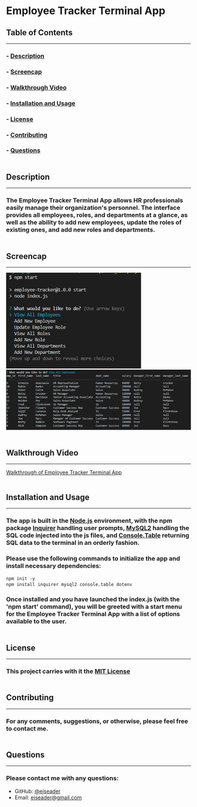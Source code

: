 # Employee Tracker Terminal App

## Table of Contents
---
### - [Description](#description)
### - [Screencap](#screencap)
### - [Walkthrough Video](#walkthrough)
### - [Installation and Usage](#installation)
### - [License](#license)
### - [Contributing](#contributing)
### - [Questions](#questions)<br><br>

## Description 
---
### The Employee Tracker Terminal App allows HR professionals easily manage their organization's personnel. The interface provides all employees, roles, and departments at a glance, as well as the ability to add new employees, update the roles of existing ones, and add new roles and departments. <br><br>

## Screencap 
---
![Screencap 1 of Employee Tracker Terminal App](/images/screencap1.png)
![Screencap 2 of Employee Tracker Terminal App](/images/screencap2.png)<br><br>

## Walkthrough Video 
---
[Walkthrough of Employee Tracker Terminal App](https://drive.google.com/file/d/11sJnhix3fBCq8jIb9IBdTuu1l5Gg69Wa/view)<br><br>

## Installation and Usage 
---
### The app is built in the [Node.js](https://nodejs.org/en/download/) environment, with the npm package [Inquirer](https://www.npmjs.com/package/inquirer) handling user prompts, [MySQL2](https://www.npmjs.com/package/mysql2) handling the SQL code injected into the js files, and [Console.Table](https://www.npmjs.com/package/console.table) returning SQL data to the terminal in an orderly fashion. 

### Please use the following commands to initialize the app and install necessary dependencies:
```
npm init -y 
npm install inquirer mysql2 console.table dotenv
```

### Once installed and you have launched the index.js (with the 'npm start' command), you will be greeted with a start menu for the Employee Tracker Terminal App with a list of options available to the user. <br><br>

## License 
---
### This project carries with it the [MIT License](https://opensource.org/licenses/MIT)<br><br>

## Contributing 
---
### For any comments, suggestions, or otherwise, please feel free to contact me.<br><br>

## Questions 
---
### Please contact me with any questions:
<ul>
<li>GitHub: <a href="https://github.com/ejseader">@ejseader</a></li>
<li>Email: <a href="mailto:ejseader@gmail.com">ejseader@gmail.com</a></li>
</ul>
